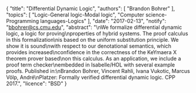 {
    "title": "Differential Dynamic Logic",
    "authors": [
        "Brandon Bohrer"
    ],
    "topics": [
        "Logic-General logic-Modal logic",
        "Computer science-Programming languages-Logics"
    ],
    "date": "2017-02-13",
    "notify": "bbohrer@cs.cmu.edu",
    "abstract": "\nWe formalize differential dynamic logic, a logic for proving\nproperties of hybrid systems. The proof calculus in this formalization\nis based on the uniform substitution principle. We show it is sound\nwith respect to our denotational semantics, which provides increased\nconfidence in the correctness of the KeYmaera X theorem prover based\non this calculus. As an application, we include a proof term checker\nembedded in Isabelle/HOL with several example proofs.  Published in:\nBrandon Bohrer, Vincent Rahli, Ivana Vukotic, Marcus Völp, André\nPlatzer: Formally verified differential dynamic logic. CPP 2017.",
    "licence": "BSD"
}